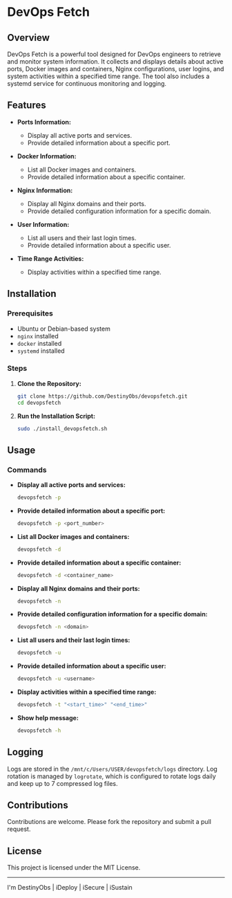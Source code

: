# DevOps Fetch

## Overview

DevOps Fetch is a powerful tool designed for DevOps engineers to retrieve and monitor system information. It collects and displays details about active ports, Docker images and containers, Nginx configurations, user logins, and system activities within a specified time range. The tool also includes a systemd service for continuous monitoring and logging.

## Features

- **Ports Information:**
  - Display all active ports and services.
  - Provide detailed information about a specific port.
  
- **Docker Information:**
  - List all Docker images and containers.
  - Provide detailed information about a specific container.
  
- **Nginx Information:**
  - Display all Nginx domains and their ports.
  - Provide detailed configuration information for a specific domain.
  
- **User Information:**
  - List all users and their last login times.
  - Provide detailed information about a specific user.
  
- **Time Range Activities:**
  - Display activities within a specified time range.

## Installation

### Prerequisites

- Ubuntu or Debian-based system
- `nginx` installed
- `docker` installed
- `systemd` installed

### Steps

1. **Clone the Repository:**
    ```bash
    git clone https://github.com/DestinyObs/devopsfetch.git
    cd devopsfetch
    ```

2. **Run the Installation Script:**
    ```bash
    sudo ./install_devopsfetch.sh
    ```

## Usage

### Commands

- **Display all active ports and services:**
    ```bash
    devopsfetch -p
    ```

- **Provide detailed information about a specific port:**
    ```bash
    devopsfetch -p <port_number>
    ```

- **List all Docker images and containers:**
    ```bash
    devopsfetch -d
    ```

- **Provide detailed information about a specific container:**
    ```bash
    devopsfetch -d <container_name>
    ```

- **Display all Nginx domains and their ports:**
    ```bash
    devopsfetch -n
    ```

- **Provide detailed configuration information for a specific domain:**
    ```bash
    devopsfetch -n <domain>
    ```

- **List all users and their last login times:**
    ```bash
    devopsfetch -u
    ```

- **Provide detailed information about a specific user:**
    ```bash
    devopsfetch -u <username>
    ```

- **Display activities within a specified time range:**
    ```bash
    devopsfetch -t "<start_time>" "<end_time>"
    ```

- **Show help message:**
    ```bash
    devopsfetch -h
    ```

## Logging

Logs are stored in the `/mnt/c/Users/USER/devopsfetch/logs` directory. Log rotation is managed by `logrotate`, which is configured to rotate logs daily and keep up to 7 compressed log files.

## Contributions

Contributions are welcome. Please fork the repository and submit a pull request.

## License

This project is licensed under the MIT License.

---

I'm DestinyObs | iDeploy | iSecure | iSustain
